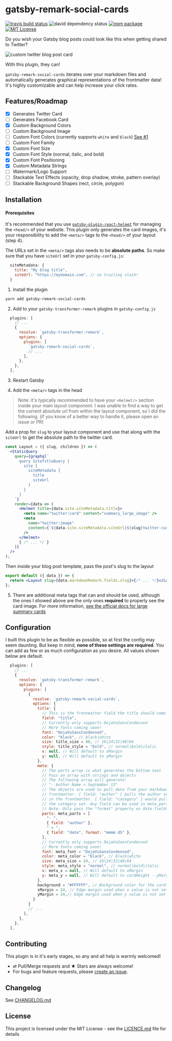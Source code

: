 # gatsby-remark-social-cards

[![travis build status](https://img.shields.io/travis/garetmckinley/gatsby-remark-social-cards.svg?style=flat-square)](https://travis-ci.org/garetmckinley/gatsby-remark-social-cards)
![david dependency status](https://img.shields.io/david/garetmckinley/gatsby-remark-social-cards.svg?style=flat-square)
[![npm package](https://img.shields.io/npm/v/gatsby-remark-social-cards.svg?style=flat-square)](https://www.npmjs.org/package/gatsby-remark-social-cards)
[![MIT License](https://img.shields.io/github/license/garetmckinley/gatsby-remark-social-cards.svg?style=flat-square)](https://github.com/garetmckinley/gatsby-remark-social-cards/blob/master/LICENCE.md)

Do you wish your Gatsby blog posts could look like this when getting shared to Twitter?

![custom twitter blog post card](https://i.imgur.com/BVfHE1W.jpg)

With this plugin, they can!

`gatsby-remark-social-cards` iterates over your markdown files and automatically generates graphical representations of the frontmatter data! It's highly customizable and can help increase your click rates.

## Features/Roadmap

- [x] Generates Twitter Card
- [ ] Generates Facebook Card
- [x] Custom Background Colors
- [ ] Custom Background Image
- [ ] Custom Font Colors (currently supports `white` and `black`) [See #1](https://github.com/garetmckinley/gatsby-remark-social-cards/issues/1)
- [ ] Custom Font Family
- [x] Custom Font Size
- [x] Custom Font Style (normal, italic, and bold)
- [x] Custom Font Positioning
- [x] Custom Metadata Strings
- [ ] Watermark/Logo Support
- [ ] Stackable Text Effects (opacity, drop shadow, stroke, pattern overlay)
- [ ] Stackable Background Shapes (rect, circle, polygon)

## Installation

#### Prerequisites

It's recommended that you use [`gatsby-plugin-react-helmet`](https://github.com/gatsbyjs/gatsby/blob/master/packages/gatsby-plugin-react-helmet/README.md) for managing the `<head/>` of your website. This plugin only generates the card images, it's your responsibility to add the `<meta/>` tags to the `<head/>` of your layout (step 4).

The URLs set in the `<meta/>` tags also needs to be **absolute paths**. So make sure that you have `siteUrl` set in your `gatsby-config.js`:

```js
  siteMetadata: {
    title: "My blog title",
    siteUrl: "https://mydomain.com", // no trailing slash!
  }
```

1. Install the plugin

```bash
yarn add gatsby-remark-social-cards
```

2. Add to your `gatsby-transformer-remark` plugins in `gatsby-config.js`

```js
  plugins: [
    // ...
    {
      resolve: `gatsby-transformer-remark`,
      options: {
        plugins: [
          `gatsby-remark-social-cards`,
          // ...
        ],
      },
    },
  ],
```

3. Restart Gatsby

4. Add the `<meta/>` tags in the head

> Note: it's typically recommended to have your `<Helmet/>` section inside your main layout component. I was unable to find a way to get the current absolute url from within the layout component, so I did the following. (if you know of a better way to handle it, please open an issue or PR)

Add a prop for `slug` to your layout component and use that along with the `siteUrl` to get the absolute path to the twitter card.

```jsx
const Layout = ({ slug, children }) => (
  <StaticQuery
    query={graphql`
      query SiteTitleQuery {
        site {
          siteMetadata {
            title
            siteUrl
          }
        }
      }
    `}
    render={data => (
      <Helmet title={data.site.siteMetadata.title}>
        <meta name="twitter:card" content="summary_large_image" />
        <meta
          name="twitter:image"
          content={`${data.site.siteMetadata.siteUrl}${slug}twitter-card.jpg`}
        />
      </Helmet>
      { /* ... */ }
    )}
  />
);
```

Then inside your blog post template, pass the post's slug to the layout

```jsx
export default ({ data }) => {
  return <Layout slug={data.markdownRemark.fields.slug}>{/* ... */}</Layout>;
};
```

5. There are additional meta tags that can and should be used, although the ones I showed above are the only ones **required** to properly see the card image. For more information, [see the official docs for large summary cards](https://developer.twitter.com/en/docs/tweets/optimize-with-cards/overview/summary-card-with-large-image)

## Configuration

I built this plugin to be as flexible as possible, so at first the config may seem daunting. But keep in mind, **none of these settings are required**. You can add as few or as much configuration as you desire. All values shown below are default.

```js
  plugins: [
    // ...
    {
      resolve: `gatsby-transformer-remark`,
      options: {
        plugins: [
          {
            resolve: `gatsby-remark-social-cards`,
            options: {
              title: {
                // This is the frontmatter field the title should come from
                field: "title",
                // Currently only supports DejaVuSansCondensed
                // More fonts coming soon!
                font: "DejaVuSansCondensed",
                color: "black", // black|white
                size: title_size = 48, // 16|24|32|48|64
                style: title_style = "bold", // normal|bold|italic
                x: null, // Will default to xMargin
                y: null, // Will default to yMargin
              },
              meta: {
                // The parts array is what generates the bottom text
                // Pass an array with strings and objects
                // The following array will generate:
                // "- Author Name » September 13"
                // The objects are used to pull data from your markdown's
                // frontmatter. { field: "author" } pulls the author set
                // in the frontmatter. { field: "category" } would pull
                // the category set. Any field can be used in meta_parts
                // Note: Only pass the "format" property on date fields
                parts: meta_parts = [
                  "- ",
                  { field: "author" },
                  " » ",
                  { field: "date", format: "mmmm dS" },
                ],
                // Currently only supports DejaVuSansCondensed
                // More fonts coming soon!
                font: meta_font = "DejaVuSansCondensed",
                color: meta_color = "black", // black|white
                size: meta_size = 24, // 16|24|32|48|64
                style: meta_style = "normal", // normal|bold|italic
                x: meta_x = null, // Will default to xMargin
                y: meta_y = null, // Will default to cardHeight - yMargin - size
              },
              background = "#FFFFFF", // Background color for the card
              xMargin = 24, // Edge margin used when x value is not set
              yMargin = 24,// Edge margin used when y value is not set
            }
          }
          // ...
        ],
      },
    },
  ],
```

## Contributing

This plugin is in it's early stages, so any and all help is warmly welcomed!

- ⇄ Pull/Merge requests and ★ Stars are always welcome!
- For bugs and feature requests, please [create an issue](https://github.com/garetmckinley/gatsby-remark-social-cards/issues/new).

## Changelog

See [CHANGELOG.md](./CHANGELOG.md)

## License

This project is licensed under the MIT License - see the
[LICENCE.md](./LICENCE.md) file for details

